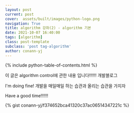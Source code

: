 ```yaml
---
layout: post
current: post
cover:  assets/built/images/python-logo.png
navigation: True
title: algorithm 강좌(2) - algorithm 기본
date: 2021-10-07 16:40:00
tags: [algorithm]
class: post-template
subclass: 'post tag-algorithm'
author: conann-yj
---
```


{% include python-table-of-contents.html %}

이 글은 algorithm control에 관한 내용 입니다!!!!!! 개발블로그

I'm doing fine! 개발을 매일매일 하는 습관과 올리는 습관을 가지자

Have a good time!!!!!!

{% gist conann-yj/f374652bca41320c37ac06514347221c %}